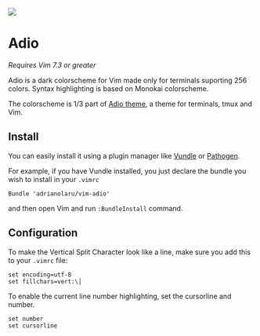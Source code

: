 ![](https://raw.github.com/adrianolaru/adio-theme/master/images/adio-theme.png)

# Adio

*Requires Vim 7.3 or greater*

Adio is a dark colorscheme for Vim made only for terminals suporting 256 colors. Syntax highlighting is based on Monokai colorscheme. 


The colorscheme is 1/3 part of [Adio theme](https://github.com/adrianolaru/adio-theme), a theme for terminals, tmux and Vim.

## Install

You can easily install it using a plugin manager like
[Vundle](https://github.com/gmarik/vundle) or
[Pathogen](https://github.com/tpope/vim-pathogen).

For example, if you have Vundle installed, you just declare the bundle you wish
to install in your `.vimrc`

    Bundle 'adrianolaru/vim-adio'

and then open Vim and run `:BundleInstall` command.

## Configuration

To make the Vertical Split Character look like a line, make sure you add this to your `.vimrc` file:

    set encoding=utf-8
    set fillchars=vert:\│


To enable the current line number highlighting, set the cursorline and number.

    set number
    set cursorline

